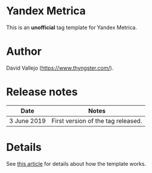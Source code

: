 # Yandex Metrica
This is an **unofficial** tag template for Yandex Metrica.

# Author
David Vallejo (https://www.thyngster.com/).

# Release notes
| Date | Notes |
|------|-------|
| 3 June 2019 | First version of the tag released. |

# Details
See [this article](https://www.thyngster.com/google-tag-manager-custom-template-yandex-metrica/) for details about how the template works. 
